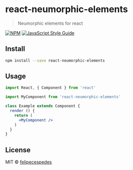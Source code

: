 # react-neumorphic-elements

> Neumorphic elements for react

[![NPM](https://img.shields.io/npm/v/react-neumorphic-elements.svg)](https://www.npmjs.com/package/react-neumorphic-elements) [![JavaScript Style Guide](https://img.shields.io/badge/code_style-standard-brightgreen.svg)](https://standardjs.com)

## Install

```bash
npm install --save react-neumorphic-elements
```

## Usage

```jsx
import React, { Component } from 'react'

import MyComponent from 'react-neumorphic-elements'

class Example extends Component {
  render () {
    return (
      <MyComponent />
    )
  }
}
```

## License

MIT © [felipecespedes](https://github.com/felipecespedes)
